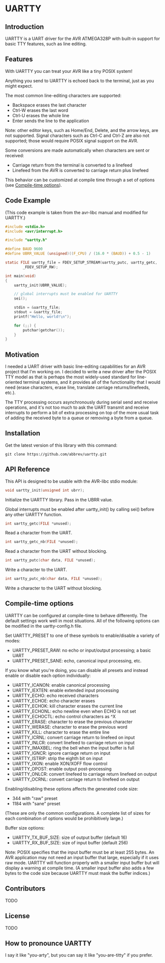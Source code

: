 # UARTTY

## Introduction

UARTTY is a UART driver for the AVR ATMEGA328P with built-in support for
basic TTY features, such as line editing.

## Features

With UARTTY you can treat your AVR like a tiny POSIX system!

Anything you send to UARTTY is echoed back to the terminal, just as you
might expect.

The most common line-editing characters are supported:
* Backspace erases the last character
* Ctrl-W erases the last word
* Ctrl-U erases the whole line
* Enter sends the line to the application

Note: other editor keys, such as Home/End, Delete, and the arrow keys,
are not supported. Signal characters such as Ctrl-C and Ctrl-Z are also
not supported; those would require POSIX signal support on the AVR.

Some conversions are made automatically when characters are sent or
received:
* Carriage return from the terminal is converted to a linefeed
* Linefeed from the AVR is converted to carriage return plus linefeed

This behavior can be customized at compile time through a set of
options (see [Compile-time options](#compile-time-options)).

## Code Example

(This code example is taken from the avr-libc manual and modified for
UARTTY.)

```C
#include <stdio.h>
#include <avr/interrupt.h>

#include "uartty.h"

#define BAUD 9600
#define UBRR_VALUE (unsigned)((F_CPU) / (16.0 * (BAUD)) + 0.5 - 1)

static FILE uartty_file = FDEV_SETUP_STREAM(uartty_putc, uartty_getc,
		_FDEV_SETUP_RW);

int main(void)
{
	uartty_init(UBRR_VALUE);

	// global interrupts must be enabled for UARTTY
	sei();

	stdin = &uartty_file;
	stdout = &uartty_file;
	printf("Hello, world!\n");

	for (;;) {
		putchar(getchar());
	}
}
```

## Motivation

I needed a UART driver with basic line-editing capabilities for an AVR
project that I'm working on. I decided to write a new driver after the
POSIX TTY model as that is perhaps the most widely-used standard for
line-oriented terminal systems, and it provides all of the functionality
that I would need (erase characters, erase line, translate carriage
returns/linefeeds, etc.).

The TTY processing occurs asynchronously during serial send and receive
operations, and it's not too much to ask the UART transmit and receive
interrupts to perform a bit of extra processing on top of the more usual
task of adding the received byte to a queue or removing a byte from a
queue.

## Installation

Get the latest version of this library with this command:

    git clone https://github.com/abbrev/uartty.git

## API Reference

This API is designed to be usable with the AVR-libc stdio module:

```C
void uartty_init(unsigned int ubrr);
```

Initialize the UARTTY library. Pass in the UBRR value.

Global interrupts must be enabled after uartty_init() by calling sei()
before any other UARTTY function.

```C
int uartty_getc(FILE *unused);
```

Read a character from the UART.

```C
int uartty_getc_nb(FILE *unused);
```

Read a character from the UART without blocking.

```C
int uartty_putc(char data, FILE *unused);
```

Write a character to the UART.

```C
int uartty_putc_nb(char data, FILE *unused);
```

Write a character to the UART without blocking.

## <a name="compile-time-options"></a>Compile-time options

UARTTY can be configured at compile-time to behave differently. The
default settings work well in most situations. All of the following
options can be modified in the uartty-config.h file.

Set UARTTY\_PRESET to one of these symbols to enable/disable a variety
of modes:
* UARTTY\_PRESET\_RAW: no echo or input/output processing; a basic UART
* UARTTY\_PRESET\_SANE: echo, canonical input processing, etc.

If you know what you're doing, you can disable all presets and instead
enable or disable each option individually:
* UARTTY\_ICANON: enable canonical processing
* UARTTY\_IEXTEN: enable extended input processing
* UARTTY\_ECHO: echo received characters
* UARTTY\_ECHOE: echo character erases
* UARTTY\_ECHOK: kill character erases the current line
* UARTTY\_ECHONL: echo newline even when ECHO is not set
* UARTTY\_ECHOCTL: echo control characters as ^X
* UARTTY\_ERASE: character to erase the previous character
* UARTTY\_WERASE: character to erase the previous word
* UARTTY\_KILL: character to erase the entire line
* UARTTY\_ICRNL: convert carriage return to linefeed on input
* UARTTY\_INLCR: convert linefeed to carriage return on input
* UARTTY\_IMAXBEL: ring the bell when the input buffer is full
* UARTTY\_IGNCR: ignore carriage return on input
* UARTTY\_ISTRIP: strip the eighth bit on input
* UARTTY\_IXON: enable XON/XOFF flow control
* UARTTY\_OPOST: enable output post-processing
* UARTTY\_ONLCR: convert linefeed to carriage return linefeed on output
* UARTTY\_OCRNL: convert carriage return to linefeed on output

Enabling/disabling these options affects the generated code size:
* 344 with "raw" preset
* 1184 with "sane" preset

(These are only the common configurations. A complete list of sizes for
each combination of options would be prohibitively large.)

Buffer size options:
* UARTTY\_TX\_BUF\_SIZE: size of output buffer (default 16)
* UARTTY\_RX\_BUF\_SIZE: size of input buffer (default 256)

Note: POSIX specifies that the input buffer must be at least 255 bytes.
An AVR application may not need an input buffer that large, especially
if it uses raw mode. UARTTY will function properly with a smaller input
buffer but will display a warning at compile time. (A smaller input
buffer also adds a few bytes to the code size because UARTTY must mask
the buffer indices.)

## Contributors

TODO

## License

TODO

## How to pronounce UARTTY

I say it like "you-arty", but you can say it like "you-are-titty" if you
prefer.

